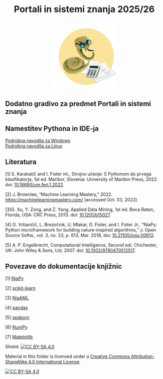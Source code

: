 <h1 align="center">
Portali in sistemi znanja 2025/26 <br><br> <img width="200" height="200" src="./.github/figures/logoPISZ_500.png">
</h1>

## Dodatno gradivo za predmet Portali in sistemi znanja

## Namestitev Pythona in IDE-ja 

[Podrobna navodila za Windows](./podrobna-navodila/WINDOWS.md)  
[Podrobna navodila za Linux](./podrobna-navodila/LINUX.md)


## Literatura

[1] S. Karakatič and I. Fister ml., Strojno učenje: S Pythonom do prvega klasifikatorja, 1st ed. Maribor, Slovenia: University of Maribor Press, 2022. doi: [10.18690/um.feri.1.2022](https://doi.org/10.18690/um.feri.1.2022).

[2] J. Brownlee, “Machine Learning Mastery,” 2022. https://machinelearningmastery.com/ (accessed Oct. 03, 2022).

[3]G. Xu, Y. Zong, and Z. Yang, Applied Data Mining, 1st ed. Boca Raton, Florida, USA: CRC Press, 2013. doi: [10.1201/b15027](https://doi.org/10.1201/b15027).

[4] G. Vrbančič, L. Brezočnik, U. Mlakar, D. Fister, and I. Fister Jr., “NiaPy: Python microframework for building nature-inspired algorithms,” J. Open Source Softw., vol. 3, no. 23, p. 613, Mar. 2018, doi: [10.21105/joss.00613](https://doi.org/10.21105/joss.00613).

[5] A. P. Engelbrecht, Computational Intelligence, Second edi. Chichester, UK: John Wiley & Sons, Ltd, 2007. doi: [10.1002/9780470512517](https://doi.org/10.1002/9780470512517).

## Povezave do dokumentacije knjižnic

[1] [NiaPy](https://niapy.org/)

[2] [scikit-learn](https://scikit-learn.org/stable/)

[3] [NiaAML](https://github.com/lukapecnik/NiaAML#readme)

[4] [pandas](https://pandas.pydata.org/docs/user_guide/index.html#user-guide)

[5] [seaborn](https://seaborn.pydata.org/)

[6] [NumPy](https://numpy.org/)

[7] [Matplotlib](https://matplotlib.org/)

Shield: [![CC BY-SA 4.0][cc-by-sa-shield]][cc-by-sa]

Material in this folder is licensed under a
[Creative Commons Attribution-ShareAlike 4.0 International License][cc-by-sa].

[![CC BY-SA 4.0][cc-by-sa-image]][cc-by-sa]

[cc-by-sa]: http://creativecommons.org/licenses/by-sa/4.0/
[cc-by-sa-image]: https://licensebuttons.net/l/by-sa/4.0/88x31.png
[cc-by-sa-shield]: https://img.shields.io/badge/License-CC%20BY--SA%204.0-lightgrey.svg
